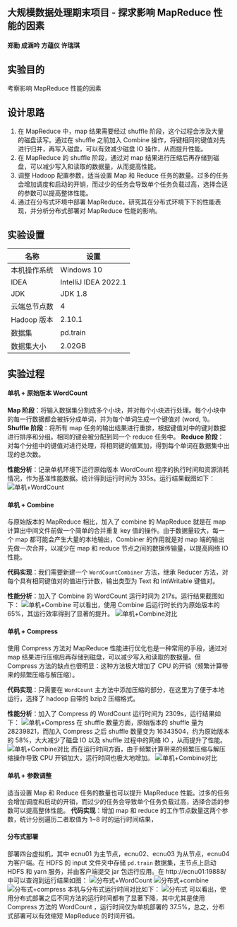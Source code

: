 ## 大规模数据处理期末项目 - 探求影响 MapReduce 性能的因素

#### 郑勤 成涵吟 方蕴仪 许瑞琪

## 实验目的

考察影响 MapReduce 性能的因素

## 设计思路

1. 在 MapReduce 中，map 结果需要经过 shuffle 阶段，这个过程会涉及大量的磁盘读写。通过在 shuffle 之前加入 Combine 操作，将键相同的键值对先进行归并，再写入磁盘，可以有效减少磁盘 IO 操作，从而提升性能。
2. 在 MapReduce 的 shuffle 阶段，通过对 map 结果进行压缩后再存储到磁盘，可以减少写入和读取的数据量，从而提高性能。
3. 调整 Hadoop 配置参数，适当设置 Map 和 Reduce 任务的数量。过多的任务会增加调度和启动的开销，而过少的任务会导致单个任务负载过高，选择合适的参数可以提高整体性能。
4. 通过在分布式环境中部署 MapReduce，研究其在分布式环境下下的性能表现，并分析分布式部署对 MapReduce 性能的影响。

## 实验设置

| 名称         | 设置                 |
| ------------ | -------------------- |
| 本机操作系统 | Windows 10           |
| IDEA         | IntelliJ IDEA 2022.1 |
| JDK          | JDK 1.8              |
| 云端总节点数 | 4                    |
| Hadoop 版本  | 2.10.1               |
| 数据集       | pd.train             |
| 数据集大小   | 2.02GB               |

## 实验过程

#### 单机 + 原始版本 WordCount

**Map 阶段**：将输入数据集分割成多个小块，并对每个小块进行处理。每个小块中的每一行数据都会被拆分成单词，并为每个单词生成一个键值对 (word, 1)。**Shuffle 阶段**：将所有 map 任务的输出结果进行重排，根据键值对中的键对数据进行排序和分组。相同的键会被分配到同一个 reduce 任务中。 **Reduce 阶段**：对每个分组中的键值对进行处理，将相同键的值累加，得到每个单词在数据集中出现的总次数。

**性能分析**：记录单机环境下运行原始版本 WordCount 程序的执行时间和资源消耗情况，作为基准性能数据。统计得到运行时间为 335s。运行结果截图如下：
![单机+WordCount](img\SimWordCount.png)

#### 单机 + Combine

与原始版本的 MapReduce 相比，加入了 combine 的 MapReduce 就是在 map 计算出中间文件前做一个简单的合并重复 key 值的操作。由于数据量较大，每一个 map 都可能会产生大量的本地输出，Combiner 的作用就是对 map 端的输出先做一次合并，以减少在 map 和 reduce 节点之间的数据传输量，以提高网络 IO 性能。

**代码实现**：我们需要新建一个 `WordCountCombiner` 方法，继承 Reducer 方法，对每个具有相同键值对的值进行计数，输出类型为 Text 和 IntWritable 键值对。

**性能分析**：加入了 Combine 的 WordCount 运行时间为 217s。运行结果截图如下：
![单机+Combine](img\SimCombine.png)
可以看出，使用 Combine 后运行时长约为原始版本的 65%，其运行效率得到了显著的提升。
![单机+Combine对比](img\Sim1.png)

#### 单机 + Compress

使用 Compress 方法对 MapReduce 性能进行优化也是一种常用的手段，通过对 map 结果进行压缩后再存储到磁盘，可以减少写入和读取的数据量。但 Compress 方法的缺点也很明显：这种方法极大增加了 CPU 的开销（频繁计算带来的频繁压缩与解压缩）。

**代码实现**：只需要在 `WordCount` 主方法中添加压缩的部分，在这里为了便于本地运行，选择了 hadoop 自带的 bzip2 压缩格式。

**性能分析**：加入了 Compress 的 WordCount 运行时间为 2309s，运行结果如下：
![单机+Compress](img\SimCompress.png)
在 shuffle 数量方面，原始版本的 shuffle 量为 28239821，而加入 Compress 之后 shuffle 数量变为 16343504，约为原始版本的 58%，大大减少了磁盘 IO 以及 shuffle 过程中的网络 IO ，从而提升了性能。
![单机+Combine对比](img\Sim2.png)
而在运行时间方面，由于频繁计算带来的频繁压缩与解压缩操作导致 CPU 开销加大，运行时间也极大地增加。
![单机+Combine对比](img\Sim3.png)

#### 单机 + 参数调整

适当设置 Map 和 Reduce 任务的数量也可以提升 MapReduce 性能。过多的任务会增加调度和启动的开销，而过少的任务会导致单个任务负载过高，选择合适的参数可以提高整体性能。
**代码实现**：增加 map 和 reduce 的工作节点数量这两个参数，统计分别遍历二者取值为 1~8 时的运行时间结果，

#### 分布式部署

部署四台虚拟机，其中 ecnu01 为主节点，ecnu02、ecnu03 为从节点，ecnu04 为客户端。在 HDFS 的 input 文件夹中存储 `pd.train` 数据集，主节点上启动 HDFS 和 yarn 服务，并由客户端提交 jar 包运行应用。在 http://ecnu01:19888/ 中可以查询到运行结果如图：
![分布式+WordCount](img/DisOrigin.png)
![分布式+combine](img/DisCombine.png)
![分布式+compress](img/DisComp.png)
本机与分布式运行时间对比如下：
![分布式](img/dis.png)
可以看出，使用分布式部署之后不同方法的运行时间都有了显著下降，其中尤其是使用 Compress 方法的 WordCount ，运行时间仅为单机部署的 37.5%，总之，分布式部署可以有效缩短 MapReduce 的时间开销。
